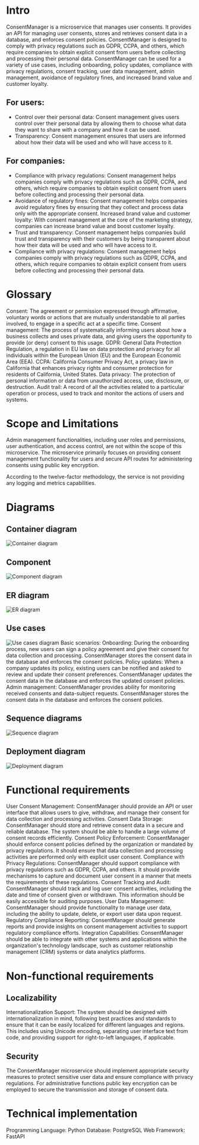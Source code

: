 # Intro
ConsentManager is a microservice that manages user consents. It provides an API for managing user consents, stores and retrieves consent data in a database, and enforces consent policies. ConsentManager is designed to comply with privacy regulations such as GDPR, CCPA, and others, which require companies to obtain explicit consent from users before collecting and processing their personal data. ConsentManager can be used for a variety of use cases, including onboarding, policy updates, compliance with privacy regulations, consent tracking, user data management, admin management, avoidance of regulatory fines, and increased brand value and customer loyalty.
## For users:
- Control over their personal data: Consent management gives users control over their personal data by allowing them to choose what data they want to share with a company and how it can be used.
- Transparency: Consent management ensures that users are informed about how their data will be used and who will have access to it.
## For companies:
- Compliance with privacy regulations: Consent management helps companies comply with privacy regulations such as GDPR, CCPA, and others, which require companies to obtain explicit consent from users before collecting and processing their personal data.
- Avoidance of regulatory fines: Consent management helps companies avoid regulatory fines by ensuring that they collect and process data only with the appropriate consent.
Increased brand value and customer loyalty: With consent management at the core of the marketing strategy, companies can increase brand value and boost customer loyalty.
- Trust and transparency: Consent management helps companies build trust and transparency with their customers by being transparent about how their data will be used and who will have access to it.
- Compliance with privacy regulations: Consent management helps companies comply with privacy regulations such as GDPR, CCPA, and others, which require companies to obtain explicit consent from users before collecting and processing their personal data.

# Glossary
Consent: The agreement or permission expressed through affirmative, voluntary words or actions that are mutually understandable to all parties involved, to engage in a specific act at a specific time.
Consent management: The process of systematically informing users about how a business collects and uses private data, and giving users the opportunity to provide (or deny) consent to this usage.
GDPR: General Data Protection Regulation, a regulation in EU law on data protection and privacy for all individuals within the European Union (EU) and the European Economic Area (EEA).
CCPA: California Consumer Privacy Act, a privacy law in California that enhances privacy rights and consumer protection for residents of California, United States.
Data privacy: The protection of personal information or data from unauthorized access, use, disclosure, or destruction.
Audit trail: A record of all the activities related to a particular operation or process, used to track and monitor the actions of users and systems.
# Scope and Limitations
Admin management functionalities, including user roles and permissions, user authentication, and access control, are not within the scope of this microservice. The microservice primarily focuses on providing consent management functionality for users and secure API routes for administering consents using public key encryption.

According to the twelve-factor methodology, the service is not providing any logging and metrics capabilities.

# Diagrams
## Container diagram
![Container diagram](http://www.plantuml.com/plantuml/proxy?cache=no&src=https://raw.githubusercontent.com/msfs11/ConsentManager/main/docs/component.puml)

## Component 
![Component diagram](http://www.plantuml.com/plantuml/proxy?cache=no&src=https://raw.githubusercontent.com/msfs11/ConsentManager/main/docs/container.puml)

## ER diagram
![ER diagram](http://www.plantuml.com/plantuml/proxy?cache=no&src=https://raw.githubusercontent.com/msfs11/ConsentManager/main/docs/er.puml)

## Use cases
![Use cases diagram](http://www.plantuml.com/plantuml/proxy?cache=no&src=https://raw.githubusercontent.com/msfs11/ConsentManager/main/docs/usecase.puml)
Basic scenarios:
Onboarding: During the onboarding process, new users can sign a policy agreement and give their consent for data collection and processing. ConsentManager stores the consent data in the database and enforces the consent policies.
Policy updates: When a company updates its policy, existing users can be notified and asked to review and update their consent preferences. ConsentManager updates the consent data in the database and enforces the updated consent policies.
Admin management: ConsentManager provides ability for monitoring received consents and data-subject requests. ConsentManager stores the consent data in the database and enforces the consent policies.

## Sequence diagrams
![Sequence diagram](http://www.plantuml.com/plantuml/proxy?cache=no&src=https://raw.githubusercontent.com/msfs11/ConsentManager/main/docs/sequence.puml)

## Deployment diagram
![Deployment diagram](http://www.plantuml.com/plantuml/proxy?cache=no&src=https://raw.githubusercontent.com/msfs11/ConsentManager/main/docs/deployment.puml)

# Functional requirements
User Consent Management: ConsentManager should provide an API or user interface that allows users to give, withdraw, and manage their consent for data collection and processing activities.
Consent Data Storage: ConsentManager should store and retrieve consent data in a secure and reliable database. The system should be able to handle a large volume of consent records efficiently.
Consent Policy Enforcement: ConsentManager should enforce consent policies defined by the organization or mandated by privacy regulations. It should ensure that data collection and processing activities are performed only with explicit user consent.
Compliance with Privacy Regulations: ConsentManager should support compliance with privacy regulations such as GDPR, CCPA, and others. It should provide mechanisms to capture and document user consent in a manner that meets the requirements of these regulations.
Consent Tracking and Audit: ConsentManager should track and log user consent activities, including the date and time of consent given or withdrawn. This information should be easily accessible for auditing purposes.
User Data Management: ConsentManager should provide functionality to manage user data, including the ability to update, delete, or export user data upon request.
Regulatory Compliance Reporting: ConsentManager should generate reports and provide insights on consent management activities to support regulatory compliance efforts.
Integration Capabilities: ConsentManager should be able to integrate with other systems and applications within the organization's technology landscape, such as customer relationship management (CRM) systems or data analytics platforms.

# Non-functional requirements
## Localizability
Internationalization Support: The system should be designed with internationalization in mind, following best practices and standards to ensure that it can be easily localized for different languages and regions. This includes using Unicode encoding, separating user interface text from code, and providing support for right-to-left languages, if applicable.
## Security
The ConsentManager microservice should implement appropriate security measures to protect sensitive user data and ensure compliance with privacy regulations.
For administrative functions public key encryption can be employed to secure the transmission and storage of consent data.
# Technical implementation
Programming Language: Python
Database: PostgreSQL
Web Framework: FastAPI
